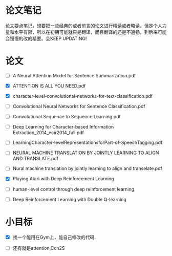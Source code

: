 # 论文笔记
论文要点笔记，想要把一些经典的或者前言的论文进行精读或者略读。但是个人力量和水平有限，所以在初期可能就只是翻译，而且翻译的还是不通畅，到后来可能会慢慢的改的精要。会KEEP UPDATING!



# 论文

- [ ] A Neural Attention Model for Sentence Summarization.pdf

- [x] ATTENTION IS ALL YOU NEED.pdf

- [x] character-level-convolutional-networks-for-text-classification.pdf

- [ ] Convolutional Neural Networks for Sentence Classification.pdf

- [ ] Convolutional Sequence to Sequence Learning.pdf

- [ ] Deep Learning for Character-based Information Extraction_2014_ecir2014_full.pdf

- [ ] LearningCharacter-levelRepresentationsforPart-of-SpeechTagging.pdf

- [ ] NEURAL MACHINE TRANSLATION BY JOINTLY LEARNING TO ALIGN AND TRANSLATE.pdf

- [ ] Nural machine translation by jointly learning to align and transelate.pdf

- [x] Playing Atari with Deep Reinforcement Learning

- [ ] human-level control through deep reinforcement learning

- [ ] Deep Reinforcement Learning with Double Q-learning

# 小目标

- [x] 找一个能用在Gym上，能自己修改的代码.
- [ ] 还有就是attention,Con2S

